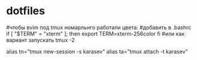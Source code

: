 # dotfiles

#чтобы вvim под tmux номарльнго работали цвета:
#добавить в .bashrc
if [ "$TERM" = "xterm" ]; then
  export TERM=xterm-256color
fi
#или как вариант запускать tmux -2

alias tn="tmux new-session -s karasev"
alias ta="tmux attach -t karasev"

